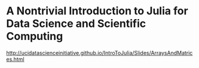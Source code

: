 
# A Nontrivial Introduction to Julia for Data Science and Scientific Computing

http://ucidatascienceinitiative.github.io/IntroToJulia/Slides/ArraysAndMatrices.html

